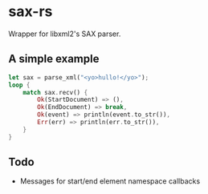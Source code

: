 # sax-rs

Wrapper for libxml2's SAX parser.

## A simple example

~~~rust
let sax = parse_xml("<yo>hullo!</yo>");
loop {
    match sax.recv() {
        Ok(StartDocument) => (),
        Ok(EndDocument) => break,
        Ok(event) => println(event.to_str()),
        Err(err) => println(err.to_str()),
    }
}
~~~

## Todo

- Messages for start/end element namespace callbacks

